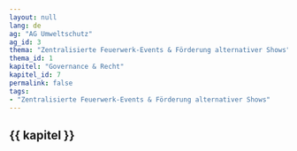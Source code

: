 ```yaml
---
layout: null
lang: de
ag: "AG Umweltschutz"
ag_id: 3
thema: "Zentralisierte Feuerwerk-Events & Förderung alternativer Shows"
thema_id: 1
kapitel: "Governance & Recht"
kapitel_id: 7
permalink: false
tags:
- "Zentralisierte Feuerwerk-Events & Förderung alternativer Shows"
---
```


## {{ kapitel }}
